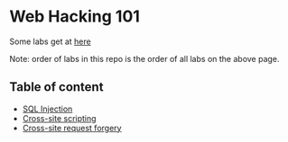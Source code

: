 # Web Hacking 101

Some labs get at [here](https://portswigger.net/web-security/all-labs)

Note: order of labs in this repo is the order of all labs on the above page.

## Table of content
  - [SQL Injection](Client-Side/sql.md)
  - [Cross-site scripting](Client-Side/xss.md)
  - [Cross-site request forgery](Client-Side/csrf.md)

